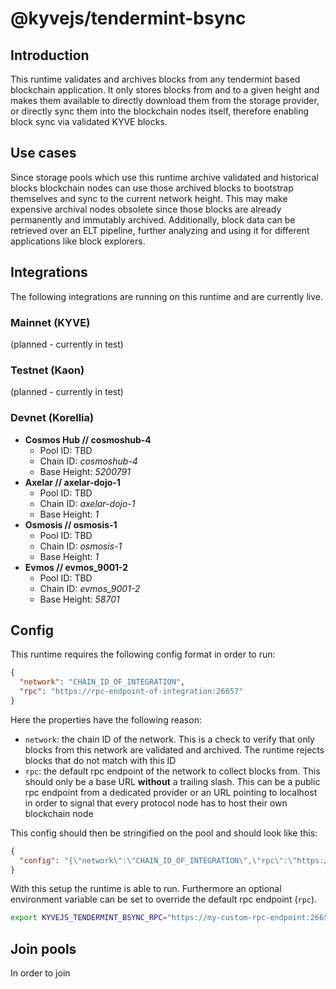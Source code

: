 # @kyvejs/tendermint-bsync

## Introduction

This runtime validates and archives blocks from any tendermint based blockchain application. It only stores blocks from and to a given height and makes
them available to directly download them from the storage provider, or directly sync them into the blockchain nodes itself, therefore enabling block sync
via validated KYVE blocks.

## Use cases

Since storage pools which use this runtime archive validated and historical blocks blockchain nodes can use those archived blocks
to bootstrap themselves and sync to the current network height. This may make expensive archival nodes obsolete since those blocks are
already permanently and immutably archived. Additionally, block data can be retrieved over an ELT pipeline, further analyzing and using
it for different applications like block explorers.

## Integrations

The following integrations are running on this runtime and are currently live.

### Mainnet (KYVE)

(planned - currently in test)

### Testnet (Kaon)

(planned - currently in test)

### Devnet (Korellia)

- **Cosmos Hub // cosmoshub-4**
  - Pool ID: TBD
  - Chain ID: _cosmoshub-4_
  - Base Height: _5200791_
- **Axelar // axelar-dojo-1**
  - Pool ID: TBD
  - Chain ID: _axelar-dojo-1_
  - Base Height: _1_
- **Osmosis // osmosis-1**
  - Pool ID: TBD
  - Chain ID: _osmosis-1_
  - Base Height: _1_
- **Evmos // evmos_9001-2**
  - Pool ID: TBD
  - Chain ID: _evmos_9001-2_
  - Base Height: _58701_

## Config

This runtime requires the following config format in order to run:

```json
{
  "network": "CHAIN_ID_OF_INTEGRATION",
  "rpc": "https://rpc-endpoint-of-integration:26657"
}
```

Here the properties have the following reason:

- `network`: the chain ID of the network. This is a check to verify that only blocks from this network are validated and archived. The runtime rejects blocks that do not match with this ID
- `rpc`: the default rpc endpoint of the network to collect blocks from. This should only be a base URL **without** a trailing slash. This can be a public rpc endpoint from a dedicated provider or an URL pointing to localhost in order to signal that every protocol node has to host their own blockchain node

This config should then be stringified on the pool and should look like this:

```json
{
  "config": "{\"network\":\"CHAIN_ID_OF_INTEGRATION\",\"rpc\":\"https://rpc-endpoint-of-integration:26657\"}"
}
```

With this setup the runtime is able to run. Furthermore an optional environment variable can be set to override the default rpc endpoint (`rpc`).

```bash
export KYVEJS_TENDERMINT_BSYNC_RPC="https://my-custom-rpc-endpoint:26657"
```

## Join pools

In order to join
